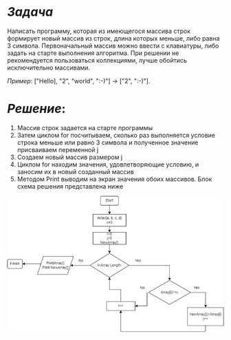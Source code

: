 # *Задача*

Написать программу, которая из имеющегося массива строк формирует новый массив из строк, длина которых меньше, либо равна 3 символа. Первоначальный массив можно ввести с клавиатуры, либо задать на старте выполнения алгоритма. При решении не рекомендуется пользоваться коллекциями, лучше обойтись исключительно массивами.

*Пример*: ["Hello], "2", "world", ":-)"] -> ["2", ":-)"].



# _Решение_:

1. Массив строк задается на старте программы
2. Затем циклом for посчитываем, сколько раз выполняется условие строка меньше или равно 3 символа и полученное значение присваиваем переменной j
3. Создаем новый массив размером j
4. Циклом for находим значения, удовлетворяющие условию, и заносим их в новый созданный массив
5. Методом Print выводим на экран значения обоих массивов. Блок схема решения представлена ниже

![](./Algoritm.jpg)
